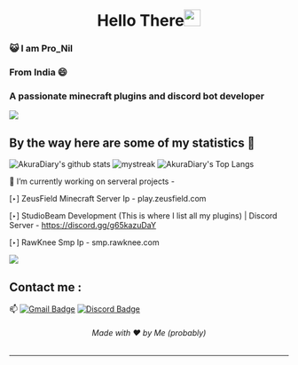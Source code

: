<h1 align="center">Hello There<img src="https://github.com/souvikguria98/souvikguria98/blob/master/Hi.gif" width="30"> </h1>

### :smiley_cat: I am Pro_Nil

### From India 😄
### A passionate minecraft plugins and discord bot developer

<a href="https://www.youtube.com/watch?v=dQw4w9WgXcQ"><img src="https://user-images.githubusercontent.com/73097560/115834477-dbab4500-a447-11eb-908a-139a6edaec5c.gif"></a>

## By the way here are some of my statistics 🚀
![AkuraDiary's github stats](https://github-readme-stats.vercel.app/api?username=Pro-Nil&show_icons=true&theme=tokyonight)
<img src="https://github-readme-streak-stats.herokuapp.com/?user=Pro-Nil&theme=tokyonight" alt="mystreak"/>
![AkuraDiary's Top Langs](https://github-readme-stats.vercel.app/api/top-langs/?username=Pro-Nil&theme=tokyonight&layout=compact)

🌱 I’m currently working on serveral projects - 

 [‣] ZeusField Minecraft Server Ip - play.zeusfield.com
 
 [‣] StudioBeam Development (This is where I list all my plugins) | Discord Server - https://discord.gg/g65kazuDaY
 
 [‣] RawKnee Smp Ip - smp.rawknee.com 

<a href="https://www.youtube.com/watch?v=dQw4w9WgXcQ"><img src="https://user-images.githubusercontent.com/73097560/115834477-dbab4500-a447-11eb-908a-139a6edaec5c.gif"></a>

## Contact me : 
📫 [![Gmail Badge](https://img.shields.io/badge/-asthiseta@gmail.com-blue?style=flat-roundedrectangle&logo=Gmail&logoColor=white&link=mailto:asthiseta@gmail.com)](asthiseta@gmail.com)
[![Discord Badge](https://img.shields.io/badge/-asthi_21_-E4405F?style=flat-roundedrectangle&logo=instagram&logoColor=white&link=https://www.instagram.com/asthi_21_/)](https://www.instagram.com/asthi_21_/)


<h6 align="center">Made with ❤️ by Me (probably)</h6>

------

